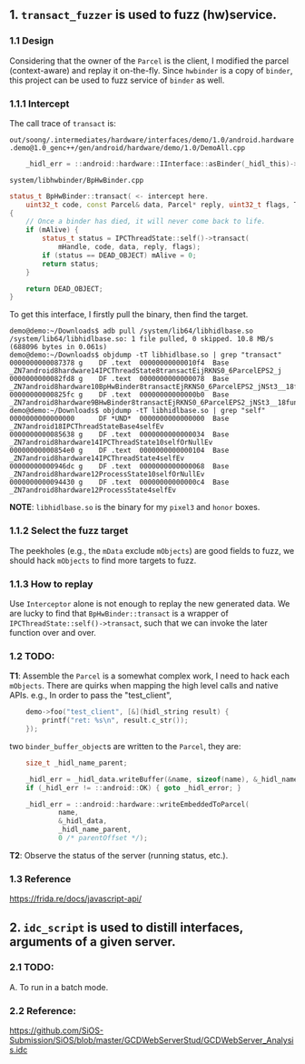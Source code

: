 ## 1. `transact_fuzzer` is used to fuzz (hw)service.

### 1.1 Design
Considering that the owner of the `Parcel` is the client, I modified the parcel (context-aware) and replay it on-the-fly. 
Since `hwbinder` is a copy of `binder`, this project can be used to fuzz service of `binder` as well.

### 1.1.1 Intercept

The call trace of `transact` is:

`out/soong/.intermediates/hardware/interfaces/demo/1.0/android.hardware.demo@1.0_genc++/gen/android/hardware/demo/1.0/DemoAll.cpp`
```cpp
    _hidl_err = ::android::hardware::IInterface::asBinder(_hidl_this)->transact(3 /* baz */, _hidl_data, &_hidl_reply);
```

`system/libhwbinder/BpHwBinder.cpp`
```cpp
status_t BpHwBinder::transact( <- intercept here.
    uint32_t code, const Parcel& data, Parcel* reply, uint32_t flags, TransactCallback /*callback*/)
{
    // Once a binder has died, it will never come back to life.
    if (mAlive) {
        status_t status = IPCThreadState::self()->transact(
            mHandle, code, data, reply, flags);
        if (status == DEAD_OBJECT) mAlive = 0;
        return status;
    }

    return DEAD_OBJECT;
}
```
To get this interface, I firstly pull the binary, then find the target.
```commandline
demo@demo:~/Downloads$ adb pull /system/lib64/libhidlbase.so
/system/lib64/libhidlbase.so: 1 file pulled, 0 skipped. 10.8 MB/s (688096 bytes in 0.061s)
demo@demo:~/Downloads$ objdump -tT libhidlbase.so | grep "transact"
0000000000087378 g    DF .text	00000000000010f4  Base        _ZN7android8hardware14IPCThreadState8transactEijRKNS0_6ParcelEPS2_j
0000000000082fd8 g    DF .text	0000000000000078  Base        _ZN7android8hardware10BpHwBinder8transactEjRKNS0_6ParcelEPS2_jNSt3__18functionIFvRS2_EEE
00000000000825fc g    DF .text	00000000000000b0  Base        _ZN7android8hardware9BHwBinder8transactEjRKNS0_6ParcelEPS2_jNSt3__18functionIFvRS2_EEE
demo@demo:~/Downloads$ objdump -tT libhidlbase.so | grep "self"
0000000000000000      DF *UND*	0000000000000000  Base        _ZN7android18IPCThreadStateBase4selfEv
0000000000085638 g    DF .text	0000000000000034  Base        _ZN7android8hardware14IPCThreadState10selfOrNullEv
00000000000854e0 g    DF .text	0000000000000104  Base        _ZN7android8hardware14IPCThreadState4selfEv
00000000000946dc g    DF .text	0000000000000068  Base        _ZN7android8hardware12ProcessState10selfOrNullEv
0000000000094430 g    DF .text	00000000000000c4  Base        _ZN7android8hardware12ProcessState4selfEv
```
**NOTE**: `libhidlbase.so` is the binary for my `pixel3` and `honor` boxes.

### 1.1.2 Select the fuzz target
The peekholes (e.g., the `mData` exclude `mObjects`) are good fields to fuzz, we should hack `mObjects` to find more targets to fuzz.

### 1.1.3 How to replay
Use `Interceptor` alone is not enough to replay the new generated data.
We are lucky to find that `BpHwBinder::transact` is a wrapper of `IPCThreadState::self()->transact`, such that we can invoke the later function over and over. 


### 1.2 TODO:
**T1**: Assemble the `Parcel` is a somewhat complex work, I need to hack each `mObjects`. There are quirks when mapping the high level calls and native APIs.
e.g., In order to pass the "test_client",

```cpp
    demo->foo("test_client", [&](hidl_string result) {
        printf("ret: %s\n", result.c_str());
    });
```
two `binder_buffer_object`s are written to the `Parcel`, they are:
```cpp
    size_t _hidl_name_parent;

    _hidl_err = _hidl_data.writeBuffer(&name, sizeof(name), &_hidl_name_parent);
    if (_hidl_err != ::android::OK) { goto _hidl_error; }

    _hidl_err = ::android::hardware::writeEmbeddedToParcel(
            name,
            &_hidl_data,
            _hidl_name_parent,
            0 /* parentOffset */);
```

**T2**: Observe the status of the server (running status, etc.).

### 1.3 Reference
https://frida.re/docs/javascript-api/

## 2. `idc_script` is used to distill interfaces, arguments of a given server. 

### 2.1 TODO:
A. To run in a batch mode.

### 2.2 Reference:
https://github.com/SiOS-Submission/SiOS/blob/master/GCDWebServerStud/GCDWebServer_Analysis.idc

